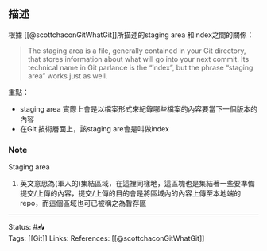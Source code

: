 
## 描述

根據 [[@scottchaconGitWhatGit]]所描述的staging area 和index之間的關係：
> The staging area is a file, generally contained in your Git directory, that stores information about what will go into your next commit. Its technical name in Git parlance is the “index”, but the phrase “staging area” works just as well.

重點：
- staging area 實際上會是以檔案形式來紀錄哪些檔案的內容要當下一個版本的內容
- 在Git 技術層面上，該staging are會是叫做index






### Note
Staging area
1. 英文意思為(軍人的)集結區域，在這裡同樣地，這區塊也是集結著一些要準備提交/上傳的內容，提交/上傳的目的會是將區域內的內容上傳至本地端的repo，而這個區域也可已被稱之為暫存區


---
Status: #📥  
Tags:
[[Git]]
Links:
References:
[[@scottchaconGitWhatGit]]